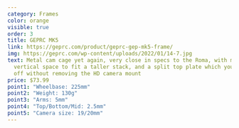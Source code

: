 ```yaml
---
category: Frames
color: orange
visible: true
order: 3
title: GEPRC MK5
link: https://geprc.com/product/geprc-gep-mk5-frame/
img: https://geprc.com/wp-content/uploads/2022/01/14-7.jpg
text: Metal cam cage yet again, very close in specs to the Roma, with more
  vertical space to fit a taller stack, and a split top plate which you can take
  off without removing the HD camera mount
price: $73.99
point1: "Wheelbase: 225mm"
point2: "Weight: 130g"
point3: "Arms: 5mm"
point4: "Top/Bottom/Mid: 2.5mm"
point5: "Camera size: 19/20mm"
---
```

